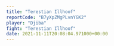 ```yaml
---
title: "Terestian Illhoof"
reportCode: "B7yXpZMgPLvnYGK2"
player: "Djiba"
fight: "Terestian Illhoof"
date: 2021-11-11T20:08:04.971000+00:00
---
```

